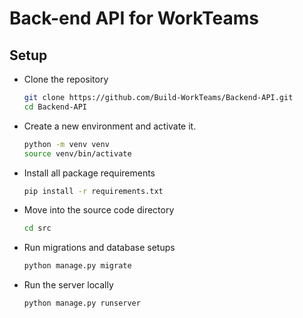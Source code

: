 # Back-end API for WorkTeams


## Setup

- Clone the repository

  ```bash
  git clone https://github.com/Build-WorkTeams/Backend-API.git
  cd Backend-API
  ```

- Create a new environment and activate it.
  
  ```bash
  python -m venv venv
  source venv/bin/activate
  ```

- Install all package requirements

  ```bash
  pip install -r requirements.txt
  ```

- Move into the source code directory
  ```bash
  cd src
  ```

- Run migrations and database setups
  ```bash
  python manage.py migrate
  ```

- Run the server locally

  ```bash
  python manage.py runserver
  ```
  
